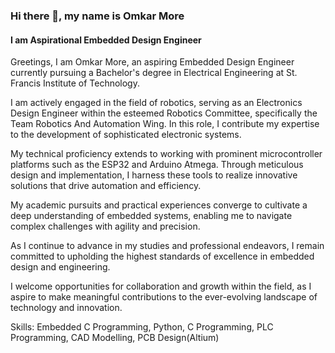 ### Hi there 👋, my name is Omkar More
#### I am Aspirational Embedded Design Engineer 
Greetings, I am Omkar More, an aspiring Embedded Design Engineer currently pursuing a Bachelor's degree in Electrical Engineering at St. Francis Institute of Technology.

I am actively engaged in the field of robotics, serving as an Electronics Design Engineer within the esteemed Robotics Committee, specifically the Team Robotics And Automation Wing. In this role, I contribute my expertise to the development of sophisticated electronic systems.

My technical proficiency extends to working with prominent microcontroller platforms such as the ESP32 and Arduino Atmega. Through meticulous design and implementation, I harness these tools to realize innovative solutions that drive automation and efficiency.

My academic pursuits and practical experiences converge to cultivate a deep understanding of embedded systems, enabling me to navigate complex challenges with agility and precision.

As I continue to advance in my studies and professional endeavors, I remain committed to upholding the highest standards of excellence in embedded design and engineering.

I welcome opportunities for collaboration and growth within the field, as I aspire to make meaningful contributions to the ever-evolving landscape of technology and innovation.


Skills: Embedded C Programming, Python, C Programming, PLC Programming, CAD Modelling, PCB Design(Altium)




